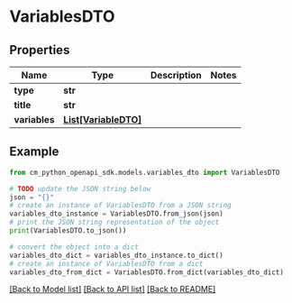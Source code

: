 # VariablesDTO


## Properties

Name | Type | Description | Notes
------------ | ------------- | ------------- | -------------
**type** | **str** |  | 
**title** | **str** |  | 
**variables** | [**List[VariableDTO]**](VariableDTO.md) |  | 

## Example

```python
from cm_python_openapi_sdk.models.variables_dto import VariablesDTO

# TODO update the JSON string below
json = "{}"
# create an instance of VariablesDTO from a JSON string
variables_dto_instance = VariablesDTO.from_json(json)
# print the JSON string representation of the object
print(VariablesDTO.to_json())

# convert the object into a dict
variables_dto_dict = variables_dto_instance.to_dict()
# create an instance of VariablesDTO from a dict
variables_dto_from_dict = VariablesDTO.from_dict(variables_dto_dict)
```
[[Back to Model list]](../README.md#documentation-for-models) [[Back to API list]](../README.md#documentation-for-api-endpoints) [[Back to README]](../README.md)


